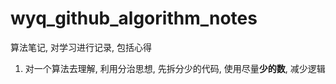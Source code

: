 # wyq_github_algorithm_notes

算法笔记, 对学习进行记录, 包括心得



1. 对一个算法去理解, 利用分治思想, 先拆分少的代码, 使用尽量**少的数**, 减少逻辑